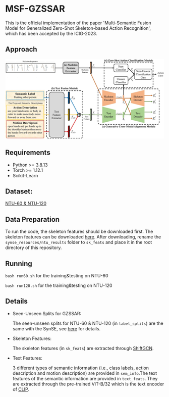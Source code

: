 # MSF-GZSSAR
This is the official implementation of the paper 'Multi-Semantic Fusion Model for Generalized Zero-Shot Skeleton-based Action Recognition', which has been accepted by the ICIG-2023.

## Approach
![Alt pic](/figure/fig2.jpg)

## Requirements
<!-- ## Dependencies -->
* Python >= 3.8.13
* Torch >= 1.12.1
* Scikit-Learn

## Dataset: 
[NTU-60 & NTU-120](https://rose1.ntu.edu.sg/dataset/actionRecognition/)

## Data Preparation
To run the code, the skeleton features should be downloaded first. The skeleton features can be downloaded [here](https://drive.google.com/file/d/167xoVJQ684XU1uFhSKD6j9nAwHsnmEky/view). After downloading, rename the <code>synse_resources/ntu_results</code> folder to <code>sk_feats</code> and place it in the root directory of this repository.

## Running
<code>bash run60.sh</code> for the training&testing on NTU-60

<code>bash run120.sh</code> for the training&testing on NTU-120

## Details
* Seen-Unseen Splits for GZSSAR: 
  
  The seen-unseen splits for NTU-60 & NTU-120 (in <code>label_splits</code>) are the same with the SynSE, see [here](https://github.com/skelemoa/synse-zsl) for details.

* Skeleton Features:
  
  The skeleton features (in <code>sk_feats</code>) are extracted through [ShiftGCN](https://github.com/kchengiva/Shift-GCN).
  
* Text Features:
  
  3 different types of semantic information (i.e., class labels, action description and motion description) are provided in <code>sem_info</code>.The text features of the semantic information are provided in <code>text_feats</code>. They are extracted through the pre-trained ViT-B/32 which is the text encoder of [CLIP](https://github.com/openai/CLIP).
